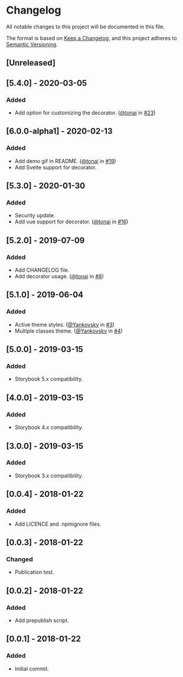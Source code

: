# Changelog
All notable changes to this project will be documented in this file.

The format is based on [Keep a Changelog](https://keepachangelog.com/en/1.0.0/),
and this project adheres to [Semantic Versioning](https://semver.org/spec/v2.0.0.html).

## [Unreleased]

## [5.4.0] - 2020-03-05
### Added
- Add option for customizing the decorator. ([@tonai](https://github.com/tonai) in [#23](https://github.com/tonai/storybook-addon-themes/pull/23))

## [6.0.0-alpha1] - 2020-02-13
### Added
- Add demo gif in README. ([@tonai](https://github.com/tonai) in [#19](https://github.com/tonai/storybook-addon-themes/pull/19))
- Add Svelte support for decorator.

## [5.3.0] - 2020-01-30
### Added
- Security update.
- Add vue support for decorator. ([@tonai](https://github.com/tonai) in [#16](https://github.com/tonai/storybook-addon-themes/pull/16))

## [5.2.0] - 2019-07-09
### Added
- Add CHANGELOG file.
- Add decorator usage. ([@tonai](https://github.com/tonai) in [#8](https://github.com/tonai/storybook-addon-themes/pull/8))

## [5.1.0] - 2019-06-04
### Added
- Active theme styles. ([@Yankovsky](https://github.com/Yankovsky) in [#3](https://github.com/tonai/storybook-addon-themes/pull/3))
- Multiple classes theme. ([@Yankovsky](https://github.com/Yankovsky) in [#4](https://github.com/tonai/storybook-addon-themes/pull/4))

## [5.0.0] - 2019-03-15
### Added
- Storybook 5.x compatibility.

## [4.0.0] - 2019-03-15
### Added
- Storybook 4.x compatibility.

## [3.0.0] - 2019-03-15
### Added
- Storybook 3.x compatibility.

## [0.0.4] - 2018-01-22
### Added
- Add LICENCE and .npmignore files.

## [0.0.3] - 2018-01-22
### Changed
- Publication test.

## [0.0.2] - 2018-01-22
### Added
- Add prepublish script.

## [0.0.1] - 2018-01-22
### Added
- Initial commit.
